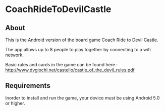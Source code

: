 # CoachRideToDevilCastle
## About
  This is the Android version of the board game Coach Ride to Devil Castle.
  
  The app allows up to 8 people to play together by connecting to a wifi network.
  
  Basic rules and cards in the game can be found here : http://www.dvgiochi.net/castello/castle_of_the_devil_rules.pdf
 
## Requirements 
  Inorder to install and run the game, your device must be using Android 5.0 or higher.
 

  

